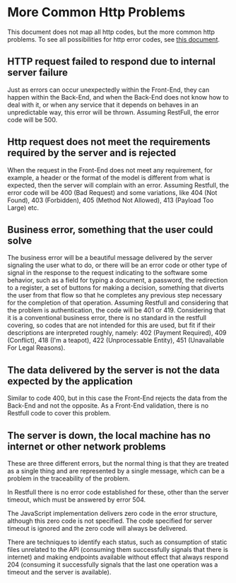 # More Common Http Problems
This document does not map all http codes, but the more common http problems. To see all possibilities for http error codes, see [this document](https://en.wikipedia.org/wiki/List_of_HTTP_status_codes).

## HTTP request failed to respond due to internal server failure
Just as errors can occur unexpectedly within the Front-End, they can happen within the Back-End, and when the Back-End does not know how to deal with it, or when any service that it depends on behaves in an unpredictable way, this error will be thrown. Assuming RestFull, the error code will be 500.

## Http request does not meet the requirements required by the server and is rejected
When the request in the Front-End does not meet any requirement, for example, a header or the format of the model is different from what is expected, then the server will complain with an error. Assuming Restfull, the error code will be 400 (Bad Request) and some variations, like 404 (Not Found), 403 (Forbidden), 405 (Method Not Allowed), 413 (Payload Too Large) etc.

## Business error, something that the user could solve
The business error will be a beautiful message delivered by the server signaling the user what to do, or there will be an error code or other type of signal in the response to the request indicating to the software some behavior, such as a field for typing a document, a password, the redirection to a register, a set of buttons for making a decision, something that diverts the user from that flow so that he completes any previous step necessary for the completion of that operation.
Assuming Restfull and considering that the problem is authentication, the code will be 401 or 419. Considering that it is a conventional business error, there is no standard in the restfull covering, so codes that are not intended for this are used, but fit if their descriptions are interpreted roughly, namely: 402 (Payment Required), 409 (Conflict), 418 (I'm a teapot), 422 (Unprocessable Entity), 451 (Unavailable For Legal Reasons).

## The data delivered by the server is not the data expected by the application
Similar to code 400, but in this case the Front-End rejects the data from the Back-End and not the opposite. As a Front-End validation, there is no Restfull code to cover this problem.

## The server is down, the local machine has no internet or other network problems
These are three different errors, but the normal thing is that they are treated as a single thing and are represented by a single message, which can be a problem in the traceability of the problem.

In Restfull there is no error code established for these, other than the server timeout, which must be answered by error 504.

The JavaScript implementation delivers zero code in the error structure, although this zero code is not specified. The code specified for server timeout is ignored and the zero code will always be delivered.

There are techniques to identify each status, such as consumption of static files unrelated to the API (consuming them successfully signals that there is internet) and making endpoints available without effect that always respond 204 (consuming it successfully signals that the last one operation was a timeout and the server is available).